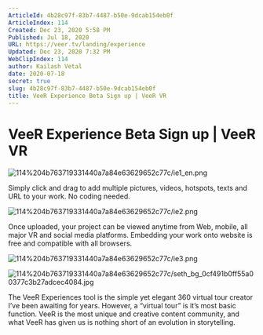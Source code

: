 ```yaml
---
ArticleId: 4b28c97f-83b7-4487-b50e-9dcab154eb0f
ArticleIndex: 114
Created: Dec 23, 2020 5:58 PM
Published: Jul 18, 2020
URL: https://veer.tv/landing/experience
Updated: Dec 23, 2020 7:32 PM
WebClipIndex: 114
author: Kailash Vetal
date: 2020-07-18
secret: true
slug: 4b28c97f-83b7-4487-b50e-9dcab154eb0f
title: VeeR Experience Beta Sign up | VeeR VR
---
```

#  VeeR Experience Beta Sign up | VeeR VR
![114%204b763719331440a7a84e63629652c77c/ie1_en.png](114%204b763719331440a7a84e63629652c77c/ie1_en.png)

Simply click and drag to add multiple pictures, videos, hotspots, texts and URL to your work. No coding needed.

![114%204b763719331440a7a84e63629652c77c/ie2.png](114%204b763719331440a7a84e63629652c77c/ie2.png)

Once uploaded, your project can be viewed anytime from Web, mobile, all major VR and social media platforms. Embedding your work onto website is free and compatible with all browsers.

![114%204b763719331440a7a84e63629652c77c/ie3.png](114%204b763719331440a7a84e63629652c77c/ie3.png)

![114%204b763719331440a7a84e63629652c77c/seth_bg_0cf491b0ff55a00377c3b27adcec4084.jpg](114%204b763719331440a7a84e63629652c77c/seth_bg_0cf491b0ff55a00377c3b27adcec4084.jpg)

The VeeR Experiences tool is the simple yet elegant 360 virtual tour creator I’ve been awaiting for years. However, a “virtual tour” is it’s most basic function. VeeR is the most unique and creative content community, and what VeeR has given us is nothing short of an evolution in storytelling.
